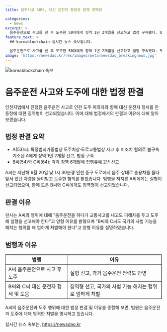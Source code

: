```yaml
---
title: 음주사고 50대, 대신 운전자 동창과 함께 징역형

categories:
  - News
excerpt: >
  음주운전으로 사고를 낸 후 도주한 50대에게 징역 1년 2개월을 선고하고 법정 구속됐다. 또 함께 도운 동창들도 징역형을 받았다. A씨는 사고 후 도주하던 중 B씨에게 상황을 알리자, B씨와 C씨는 A씨의 차량을 발견하고 따라가며 멈춰 세웠다. 하지만 경찰에 거짓말을 한 것으로 드러나 A씨의 도주를 도왔다. 경찰은 A씨가 실제 운전자였음을 뒤늦게 확인하고, A씨는 지난 6월에도 음주운전으로 처벌받았던 전력이 있다.
feature_text: >
  ## koreablockchain 실시간 뉴스 속보입니다.

  음주운전으로 사고를 낸 후 도주한 50대에게 징역 1년 2개월을 선고하고 법정 구속됐다. 또 함께 도운 동창들도 징역형을 받았다. A씨는 사고 후 도주하던 중 B씨에게 상황을 알리자, B씨와 C씨는 A씨의 차량을 발견하고 따라가며 멈춰 세웠다. 하지만 경찰에 거짓말을 한 것으로 드러나 A씨의 도주를 도왔다. 경찰은 A씨가 실제 운전자였음을 뒤늦게 확인하고, A씨는 지난 6월에도 음주운전으로 처벌받았던 전력이 있다.
image: 'https://newsdao.kr/res/images/meta/newsdao_breakingnews.jpg'
---
```


<p><img src="https://newsdao.kr/res/images/meta/newsdao_breakingnews.jpg" alt="koreablockchain 속보" /></p>

<h1>음주운전 사고와 도주에 대한 법정 판결</h1>

<p data-ke-size="size16">인천지법에서 진행된 음주운전 사고로 인한 도주 피의자와 함께 대신 운전자 행세를 한 동창에 대한 징역형이 선고되었습니다. 이에 대해 법정에서의 판결과 이유에 대해 알아보겠습니다.</p>

<h2 data-ke-size="size26">법정 판결 요약</h2>

<ul>
    <li> A(53)씨: 특정범죄가중법상 도주치상·도로교통법상 사고 후 미조치 혐의로 불구속기소된 A에게 징역 1년 2개월 선고, 법정 구속 </li>
    <li> B씨(54)와 C씨(64): 각각 징역 6개월에 집행유예 2년 선고 </li>
</ul>

<p data-ke-size="size16">A씨는 지난해 6월 20일 낮 1시 30분경 인천 중구 도로에서 음주 상태로 승용차를 몰다 앞서 있던 차량을 들이받고 도주한 혐의를 받았습니다. 범행을 저지른 A씨에게는 실형이 선고되었으며, 함께 도운 B씨와 C씨에게도 징역형이 선고되었습니다.</p>

<h2 data-ke-size="size26">판결 이유</h2>

<p data-ke-size="size16">판사는 A씨의 행위에 대해 "음주운전을 하다가 교통사고를 내고도 피해자를 두고 도주해 실형을 선고해야 한다"고 양형 이유를 밝혔으며 "B씨와 C씨도 국가의 사법 기능을 해치는 행위를 해 엄하게 처벌해야 한다"고 양형 이유를 설명하였습니다.</p>

<h2 data-ke-size="size26">범행과 이유</h2>

<table style="width: 100%;" border="1">
<tbody>
<tr>
<td style="text-align: center; height: 17px;"><b>범행</b></td>
<td style="text-align: center; height: 17px;"><b>이유</b></td>
</tr>
<tr>
<td style="text-align: left; height: 17px;">A씨 음주운전으로 사고 후 도주</td>
<td style="text-align: left; height: 17px;">실형 선고, 과거 음주운전 전력도 반영</td>
</tr>
<tr>
<td style="text-align: left; height: 17px;">B씨와 C씨 대신 운전자 행세 및 도움</td>
<td style="text-align: left; height: 17px;">징역형 선고, 국가의 사법 기능 해치는 행위로 엄하게 처벌</td>
</tr>
</tbody>
</table>

<p data-ke-size="size16">A씨의 음주운전과 도주 행위에 대한 법정 판결 및 이유를 종합해 보면, 법원은 음주운전과 도주에 대해 엄격한 처벌을 명시하고 있습니다.</p>
실시간 뉴스 속보는, <a href="https://newsdao.kr" rel="dofollow">https://newsdao.kr</a>


